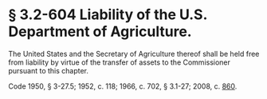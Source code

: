# § 3.2-604 Liability of the U.S. Department of Agriculture.

<p>The United States and the Secretary of Agriculture thereof shall be held free from liability by virtue of the transfer of assets to the Commissioner pursuant to this chapter.</p><p>Code 1950, § 3-27.5; 1952, c. 118; 1966, c. 702, § 3.1-27; 2008, c. <a href='http://lis.virginia.gov/cgi-bin/legp604.exe?081+ful+CHAP0860'>860</a>.</p>